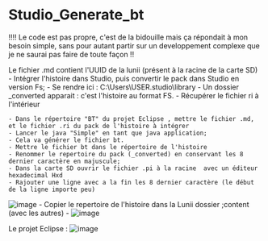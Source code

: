 # Studio_Generate_bt

!!!! Le code est pas propre, c'est de la bidouille mais ça répondait à mon besoin simple, sans pour autant partir sur un developpement complexe que je ne saurai pas faire de toute façon !!

Le fichier .md contient l'UUID de la lunii (présent à la racine de la carte SD)
	- Intégrer l'histoire dans Studio, puis convertir le pack dans Studio en version Fs;
	- Se rendre ici : C:\Users\USER\.studio\library
	- Un dossier _converted apparait : c'est l'histoire au format FS.
	- Récupérer  le fichier ri à l'intérieur
	
	- Dans le répertoire "BT" du projet Eclipse , mettre le fichier .md, et le fichier .ri du pack de l'histoire à intégrer
	- Lancer le java "Simple" en tant que java application;
	- Cela va générer le fichier bt.
	- Mettre le fichier bt dans le répertoire de l'histoire
	- Renommer le repertoire du pack (_converted) en conservant les 8 dernier caractère en majuscule;
	- Dans la carte SD ouvrir le fichier .pi à la racine  avec un éditeur hexadecimal Hxd
	- Rajouter une ligne avec a la fin les 8 dernier caractère (le début de la ligne importe peu)
![image](https://user-images.githubusercontent.com/799962/198629394-e50d7560-3417-40ab-839e-809614392b83.png)
	- Copier le repertoire de l'histoire dans la Lunii dossier ;content (avec les autres)
	- 
![image](https://user-images.githubusercontent.com/799962/198630134-1dbf0e26-38d2-460e-9df9-3e3a55c5113e.png)



Le projet Eclipse : 
![image](https://user-images.githubusercontent.com/799962/198629747-06db225e-0e1c-4996-890d-048075a6c141.png)
